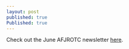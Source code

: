 ```yaml
---
layout: post
published: true
Published: true
---
```

Check out the June AFJROTC newsletter [here](https://drive.google.com/file/d/1m6uJOtfaTqb_-UEzCMWfbMc39_lc1BGV/view?usp=sharing).
